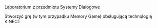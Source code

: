 Laboratorium z przedmiotu Systemy Dialogowe

Stworzyć grę (w tym przypadku Memory Game) obsługującą technologię KINECT
